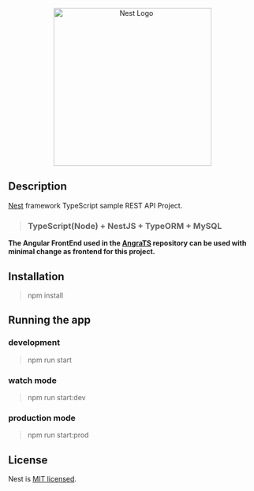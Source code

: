 <p align="center">
  <a href="http://nestjs.com/" target="blank"><img src="https://nestjs.com/img/logo_text.svg" width="320" alt="Nest Logo" /></a>
</p>

## Description

[Nest](https://github.com/nestjs/nest) framework TypeScript sample REST API Project.

> ### TypeScript(Node) + NestJS + TypeORM + MySQL

__The Angular FrontEnd used in the [AngraTS](https://github.com/nbaua/Angra-AngularGraphQL) repository can be used with minimal change as frontend for this project.__
 

## Installation

> npm install

## Running the app

### development
> npm run start

### watch mode
> npm run start:dev

### production mode
> npm run start:prod


## License

  Nest is [MIT licensed](LICENSE).
